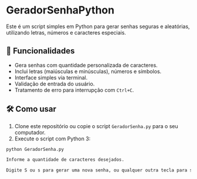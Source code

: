 # GeradorSenhaPython
Este é um script simples em Python para gerar senhas seguras e aleatórias, utilizando letras, números e caracteres especiais.

## 🚀 Funcionalidades

- Gera senhas com quantidade personalizada de caracteres.
- Inclui letras (maiúsculas e minúsculas), números e símbolos.
- Interface simples via terminal.
- Validação de entrada do usuário.
- Tratamento de erro para interrupção com `Ctrl+C`.

## 🛠️ Como usar

1. Clone este repositório ou copie o script `GeradorSenha.py` para o seu computador.
2. Execute o script com Python 3:

```bash
python GeradorSenha.py

Informe a quantidade de caracteres desejados.

Digite S ou s para gerar uma nova senha, ou qualquer outra tecla para sair.
